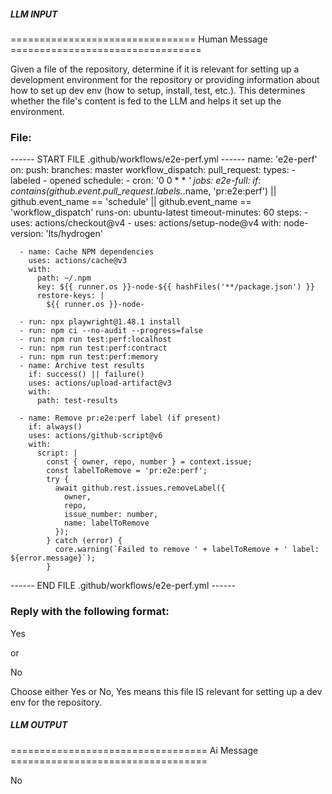 ##### LLM INPUT #####
================================ Human Message =================================

Given a file of the repository, determine if it is relevant for setting up a development environment for the repository or providing information about how to set up dev env (how to setup, install, test, etc.). This determines whether the file's content is fed to the LLM and helps it set up the environment.

### File:
------ START FILE .github/workflows/e2e-perf.yml ------
name: 'e2e-perf'
on:
  push:
    branches: master
  workflow_dispatch:
  pull_request:
    types:
      - labeled
      - opened
  schedule:
    - cron: '0 0 * * *'
jobs:
  e2e-full:
    if: contains(github.event.pull_request.labels.*.name, 'pr:e2e:perf') || github.event_name == 'schedule' || github.event_name == 'workflow_dispatch'
    runs-on: ubuntu-latest
    timeout-minutes: 60
    steps:
      - uses: actions/checkout@v4
      - uses: actions/setup-node@v4
        with:
          node-version: 'lts/hydrogen'

      - name: Cache NPM dependencies
        uses: actions/cache@v3
        with:
          path: ~/.npm
          key: ${{ runner.os }}-node-${{ hashFiles('**/package.json') }}
          restore-keys: |
            ${{ runner.os }}-node-

      - run: npx playwright@1.48.1 install
      - run: npm ci --no-audit --progress=false
      - run: npm run test:perf:localhost
      - run: npm run test:perf:contract
      - run: npm run test:perf:memory
      - name: Archive test results
        if: success() || failure()
        uses: actions/upload-artifact@v3
        with:
          path: test-results

      - name: Remove pr:e2e:perf label (if present)
        if: always()
        uses: actions/github-script@v6
        with:
          script: |
            const { owner, repo, number } = context.issue;
            const labelToRemove = 'pr:e2e:perf';
            try {
              await github.rest.issues.removeLabel({
                owner,
                repo,
                issue_number: number,
                name: labelToRemove
              });
            } catch (error) {
              core.warning(`Failed to remove ' + labelToRemove + ' label: ${error.message}`);
            }

------ END FILE .github/workflows/e2e-perf.yml ------

### Reply with the following format:

<rel>Yes</rel>

or

<rel>No</rel>

Choose either Yes or No, Yes means this file IS relevant for setting up a dev env for the repository.

##### LLM OUTPUT #####
================================== Ai Message ==================================

<rel>No</rel>